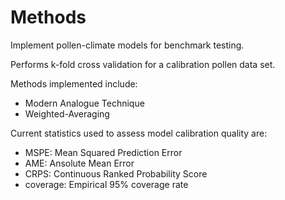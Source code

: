 # Methods

Implement pollen-climate models for benchmark testing.

Performs k-fold cross validation for a calibration pollen data set.

Methods implemented include:
* Modern Analogue Technique
* Weighted-Averaging

Current statistics used to assess model calibration quality are:
* MSPE: Mean Squared Prediction Error
* AME: Ansolute Mean Error
* CRPS: Continuous Ranked Probability Score
* coverage: Empirical 95% coverage rate
